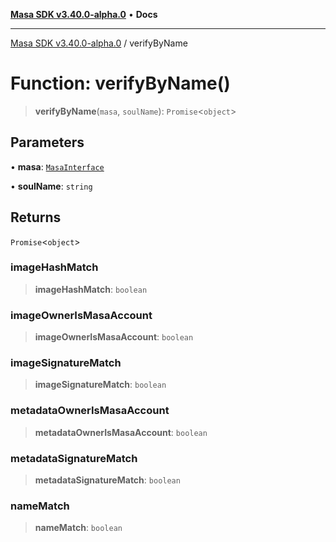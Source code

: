 [**Masa SDK v3.40.0-alpha.0**](../README.md) • **Docs**

***

[Masa SDK v3.40.0-alpha.0](../globals.md) / verifyByName

# Function: verifyByName()

> **verifyByName**(`masa`, `soulName`): `Promise`\<`object`\>

## Parameters

• **masa**: [`MasaInterface`](../interfaces/MasaInterface.md)

• **soulName**: `string`

## Returns

`Promise`\<`object`\>

### imageHashMatch

> **imageHashMatch**: `boolean`

### imageOwnerIsMasaAccount

> **imageOwnerIsMasaAccount**: `boolean`

### imageSignatureMatch

> **imageSignatureMatch**: `boolean`

### metadataOwnerIsMasaAccount

> **metadataOwnerIsMasaAccount**: `boolean`

### metadataSignatureMatch

> **metadataSignatureMatch**: `boolean`

### nameMatch

> **nameMatch**: `boolean`
